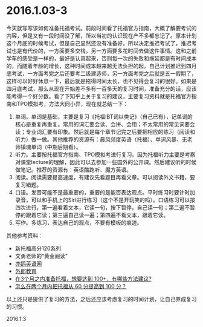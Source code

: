 2016.1.03-3
============
今天就写写该如何准备托福考试。前段时间看了托福官方指南，大概了解要考试的内容，但是又有一段时间没了解，所以当初的认识现在产不多都忘记了。原本计划这个月底的时候考试，但是自己显然还没有准备好，所以决定推迟考试了，推迟考试也是有代价的，一方面要多交钱，另一方面要多花时间去做这件事情。这和之前学车的感受是一样的，最好是认真起来，否则每一次的失败和拖延都是有时间成本的，而随着年龄的增长，这种时间成本越来越无法负担的起。自己计划推迟到四月底考试，一方面考完之后还要考二级建造师，另一方面考完之后就是五一假期了，这样可以好好休息一下，最后就是拖得时间太长，也不见得会复习的很好。如果是四月底考试，那么从现在开始差不多有一百多天的复习时间，准备充分的话，应该能考得一个好分数。看了下知乎上关于复习的建议，主要复习资料就是托福官方指南和TPO模拟考，方法大同小异，现在就总结一下：

1. 单词。单词是基础，主要是复习《托福IBT词以类记》（自己已有），记单词的核心是重复再重复。常用的词汇要会读、会拼、会用；不太常用的常见词要会读；专业词汇要有印象。然后就是每个章节记完之后要把相应的练习（阅读和听力）做一做。其他推荐的资源有：晨风频度英语（托福）、单词风暴、无老师镇魂单词（中期后期看）。
2. 听力。主要按托福官方指南、TPO模拟考进行复习。因为托福听力主要是考察对课堂lecture的理解，因此可以去参加一些国外的公开课。然后建议听的时候做笔记。推荐的资源有：英语酷跑听、魔方英语。
3. 阅读。阅读需要提高速度，有建议先看题目再看文章。可以阅读外文书籍，要复习错题。
4. 口语。发音可能不是最重要的，重要的是能否表达观点。平时练习时要计时加录音，可以和手机上的Siri进行练习（这个不是开玩笑的吗）。口语练习可以按四次进行，第一遍看着文本，它读一句，按下暂停，自己读一句；第二遍不暂停的跟着它读；第三遍自己读一遍；第四遍不看文本，跟着它读。
5. 写作。多练习，表达自己的观点，不要有模板的痕迹。

其他参考资料：

- 新托福高分120系列
- 文勇老师的“黄金阅读”
- [亦鸥英语网](http://www.yeeaoo.com/)
- [外郎教育](http://www.ylongedu.com/onlinetest/tpolist/1/4.html)
- [在3个月之内准备托福，想要达到 100+，有哪些方法建议?](https://www.zhihu.com/question/27244993)
- [怎么在两个月内把托福从 60 分提高到 100 分？](https://www.zhihu.com/question/28059762)

以上还只是提供了复习的方法，之后还应该考虑复习的时间计划，让自己养成复习的习惯。

2016.1.3